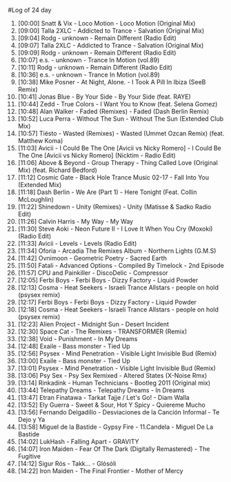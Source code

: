 #Log of 24 day

1. [00:00] Snatt & Vix - Loco Motion - Loco Motion (Original Mix)
1. [09:00] Talla 2XLC - Addicted to Trance - Salvation (Original Mix)
1. [09:04] Rodg - unknown - Remain Different (Radio Edit)
1. [09:07] Talla 2XLC - Addicted to Trance - Salvation (Original Mix)
1. [09:09] Rodg - unknown - Remain Different (Radio Edit)
1. [10:07] e.s. - unknown - Trance In Motion (vol.89)
1. [10:11] Rodg - unknown - Remain Different (Radio Edit)
1. [10:36] e.s. - unknown - Trance In Motion (vol.89)
1. [10:38] Mike Posner - At Night, Alone. - I Took A Pill In Ibiza (SeeB Remix)
1. [10:41] Jonas Blue - By Your Side - By Your Side (feat. RAYE)
1. [10:44] Zedd - True Colors - I Want You to Know (feat. Selena Gomez)
1. [10:48] Alan Walker - Faded (Remixes) - Faded (Dash Berlin Remix)
1. [10:52] Luca Perra - Without The Sun - Without The Sun (Extended Club Mix)
1. [10:57] Tiësto - Wasted (Remixes) - Wasted (Ummet Ozcan Remix) (feat. Matthew Koma)
1. [11:03] Avicii - I Could Be The One [Avicii vs Nicky Romero] - I Could Be The One [Avicii vs Nicky Romero] (Nicktim - Radio Edit)
1. [11:06] Above & Beyond - Group Therapy - Thing Called Love (Original Mix) (feat. Richard Bedford)
1. [11:12] Cosmic Gate - Black Hole Trance Music 02-17 - Fall Into You (Extended Mix)
1. [11:18] Dash Berlin - We Are (Part 1) - Here Tonight (Feat. Collin McLoughlin)
1. [11:22] Shinedown - Unity (Remixes) - Unity (Matisse & Sadko Radio Edit)
1. [11:26] Calvin Harris - My Way - My Way
1. [11:30] Steve Aoki - Neon Future II - I Love It When You Cry (Moxoki) (Radio Edit)
1. [11:33] Avicii - Levels - Levels (Radio Edit)
1. [11:34] Oforia - Arcadia The Remixes Album - Northern Lights (G.M.S)
1. [11:42] Ovnimoon - Geometric Poetry - Sacred Earth
1. [11:50] Fatali - Advanced Options - Compiled By Timelock - 2nd Episode
1. [11:57] CPU and Painkiller - DiscoDelic - Compressor
1. [12:05] Ferbi Boys - Ferbi Boys - Dizzy Factory - Liquid Powder
1. [12:13] Cosma - Heat Seekers - Israeli Trance Allstars - people on hold (psysex remix)
1. [12:17] Ferbi Boys - Ferbi Boys - Dizzy Factory - Liquid Powder
1. [12:18] Cosma - Heat Seekers - Israeli Trance Allstars - people on hold (psysex remix)
1. [12:23] Alien Project - Midnight Sun - Desert Incident
1. [12:30] Space Cat - The Remixes - TRANSFORMER (Remix)
1. [12:38] Void - Punishment - In My Dreams
1. [12:48] Exaile - Bass monster - Tied Up
1. [12:56] Psysex - Mind Penetration - Visible Light Invisible Bud (Remix)
1. [13:00] Exaile - Bass monster - Tied Up
1. [13:01] Psysex - Mind Penetration - Visible Light Invisible Bud (Remix)
1. [13:06] Psy Sex - Psy Sex Remixed - Altered States (X-Noise Rmx)
1. [13:14] Rinkadink - Human Technicians - Bootleg 2011 (Original mix)
1. [13:44] Telepathy Dreams - Telepathy Dreams - In Dreams
1. [13:47] Etran Finatawa - Tarkat Tajje / Let's Go! - Diam Walla
1. [13:52] Ely Guerra - Sweet & Sour, Hot Y Spicy - Quiereme Mucho
1. [13:56] Fernando Delgadillo - Desviaciones de la Canción Informal - Te Dejo y Ya
1. [13:58] Miguel de la Bastide - Gypsy Fire - 11.Candela - Miguel De La Bastide
1. [14:02] LukHash - Falling Apart - GRAVITY
1. [14:07] Iron Maiden - Fear Of The Dark (Digitally Remastered) - The Fugitive
1. [14:12] Sigur Rós - Takk... - Glósóli
1. [14:22] Iron Maiden - The Final Frontier - Mother of Mercy
